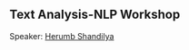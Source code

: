 ## Text Analysis-NLP Workshop

Speaker: [Herumb Shandilya](https://www.linkedin.com/in/herumb-s-740163131/)
